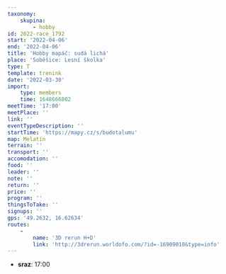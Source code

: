 ```yaml
---
taxonomy:
    skupina:
        - hobby
id: 2022-race_1792
start: '2022-04-06'
end: '2022-04-06'
title: 'Hobby mapáč: sudá lichá'
place: 'Soběšice: Lesní školka'
type: T
template: trenink
date: '2022-03-30'
import:
    type: members
    time: 1648666802
meetTime: '17:00'
meetPlace: ''
link: ''
eventTypeDescription: ''
startTime: 'https://mapy.cz/s/budotalumu'
map: Melatín
terrain: ''
transport: ''
accomodation: ''
food: ''
leader: ''
note: ''
return: ''
price: ''
program: ''
thingsToTake: ''
signups: ''
gps: '49.2632, 16.62634'
routes:
    -
        name: '3D rerun H+D'
        link: 'http://3drerun.worldofo.com/?id=-16909010&type=info'
---
```


* **sraz**: 17:00
